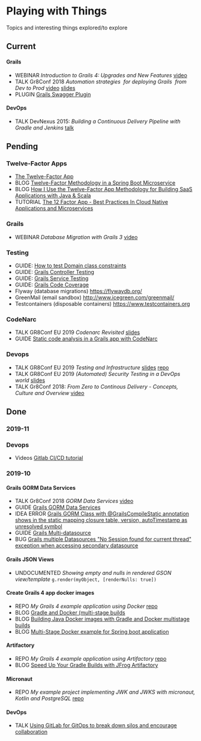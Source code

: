# Playing with Things

Topics and interesting things explored/to explore

## Current

#### Grails  
* WEBINAR *Introduction to Grails 4: Upgrades and New Features* [video](https://www.youtube.com/watch?v=EVA_pIrjVdo)
* TALK Gr8Conf 2018 *Automation strategies  for deploying Grails  from Dev to Prod* [video](https://www.youtube.com/watch?v=papccoNYkhQ) [slides](https://gingkoapp.com/automation-strategies-for-deploying-grails-from-dev-to-prod.html) 
* PLUGIN [Grails Swagger Plugin](https://plugins.grails.org/plugin/ajay-kumar/swagger)

#### DevOps
* TALK DevNexus 2015: *Building a Continuous Delivery Pipeline with Gradle and Jenkins* [talk](https://www.youtube.com/watch?v=z4yVEKOP50g)

## Pending

### Twelve-Factor Apps
* [The Twelve-Factor App](https://12factor.net/)
* BLOG [Twelve-Factor Methodology in a Spring Boot Microservice](https://www.baeldung.com/spring-boot-12-factor)
* BLOG [How I Use the Twelve-Factor App Methodology for Building SaaS Applications with Java & Scala](https://medium.com/hashmapinc/how-i-use-the-twelve-factor-app-methodology-for-building-saas-applications-with-java-scala-4cdb668cc908)
* TUTORIAL [The 12 Factor App - Best Practices In Cloud Native Applications and Microservices](https://www.springboottutorial.com/12-factor-app-cloud-native-microservices-best-practices)

### Grails
* WEBINAR *Database Migration with Grails 3* [video](https://www.youtube.com/watch?v=rNdfozn7NCs)

### Testing
* GUIDE: [How to test Domain class constraints](https://guides.grails.org/grails-test-domain-class-constraints/guide/index.html)
* GUIDE: [Grails Controller Testing](https://guides.grails.org/grails-controller-testing/guide/index.html)
* GUIDE: [Grails Service Testing](https://guides.grails.org/grails-mock-basics/guide/index.html)
* GUIDE: [Grails Code Coverage](https://guides.grails.org/grails-code-coverage/guide/index.html)
* Flyway (database migrations) https://flywaydb.org/
* GreenMail (email sandbox) http://www.icegreen.com/greenmail/
* Testcontainers (disposable containers) https://www.testcontainers.org

### CodeNarc
* TALK GR8Conf EU 2019 *Codenarc Revisited* [slides](https://speakerdeck.com/jlstrater/codenarc-revisited-gr8conf-eu-2019)
* GUIDE [Static code analysis in a Grails app with CodeNarc](https://guides.grails.org/grails-codenarc/guide/index.html)

### Devops
* TALK GR8Conf EU 2019 *Testing and Infrastructure* [slides](https://github.com/sparsick/infra-testing-talk/blob/gr8conf19/slides/2019.05%20-%20Gr8Conf-%20Testing%20and%20Infrastructure.pdf) [repo](https://github.com/sparsick/infra-testing-talk/tree/gr8conf19)
* TALK GR8Conf EU 2019 *(Automated) Security Testing in a DevOps world* [slides](https://slides.com/kiview/securitytesting-general#/)
* TALK Gr8Conf 2018: *From Zero to Continous Delivery - Concepts, Culture and Overview* [video](https://www.youtube.com/watch?v=KAo4YMtjMgg) 

## Done

### 2019-11

### Devops
* Videos [Gitlab CI/CD tutorial](https://www.youtube.com/playlist?list=PLaFCDlD-mVOlnL0f9rl3jyOHNdHU--vlJ)

### 2019-10

#### Grails GORM Data Services
* TALK Gr8Conf 2018 *GORM Data Services* [video](https://www.youtube.com/watch?v=jPmXvHvJB_M)
* GUIDE [Grails GORM Data Services](https://guides.grails.org/grails-gorm-data-services/guide/index.html)
* IDEA ERROR [Grails GORM Class with @GrailsCompileStatic annotation shows in the static mapping closure table, version, autoTimestamp as unresolved symbol](https://youtrack.jetbrains.com/issue/IDEA-206196)
* GUIDE [Grails Multi-datasource](http://guides.grails.org/grails-multi-datasource/guide/index.html)
* BUG [Grails multiple Datasources "No Session found for current thread" exception when accessing secondary datasource](https://github.com/grails/grails-core/issues/10383#issuecomment-451925220)

#### Grails JSON Views
* UNDOCUMENTED *Showing empty and nulls in rendered GSON view/template* ```g.render(myObject, [renderNulls: true])```

#### Create Grails 4 app docker images
* REPO *My Grails 4 example application using Docker* [repo](https://github.com/aretche/grails4-docker-example-app) 
* BLOG [Gradle and Docker (multi-stage builds](https://codefresh.io/docs/docs/learn-by-example/java/gradle/)
* BLOG [Building Java Docker images with Gradle and Docker multistage builds](http://paulbakker.io/java/docker-gradle-multistage/)
* BLOG [Multi-Stage Docker example for Spring boot application](https://medium.com/@sairamkrish/docker-for-spring-boot-gradle-java-micro-service-done-the-right-way-2f46231dbc06)

#### Artifactory
* REPO *My Grails 4 example application using Artifactory* [repo](https://github.com/aretche/grails4-artifactory-example)
* BLOG [Speed Up Your Gradle Builds with JFrog Artifactory](https://jfrog.com/blog/speed-up-your-gradle-builds-with-jfrog-artifactory/)

#### Micronaut
* REPO *My example project implementing JWK and JWKS with micronaut, Kotlin and PostgreSQL* [repo](https://github.com/aretche/mn-kotlin-jwks-example)

#### DevOps
* TALK [Using GitLab for GitOps to break down silos and encourage collaboration](https://www.youtube.com/watch?v=5ykRuaZvY-E)
